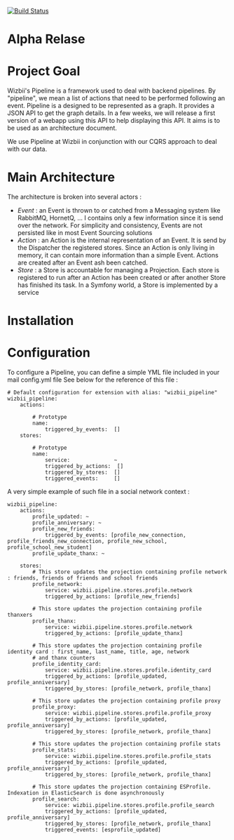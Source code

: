 [![Build Status](https://travis-ci.org/wizbii/pipeline.svg?branch=master)](https://travis-ci.org/wizbii/pipeline)

# Alpha Relase

# Project Goal
Wizbii's Pipeline is a framework used to deal with backend pipelines. By "pipeline", we mean a list of actions that need to be performed following an event.
Pipeline is a designed to be represented as a graph. It provides a JSON API to get the graph details. In a few weeks, we will release a first version of a webapp using this API to help displaying this API. It aims is to be used as an architecture document.

We use Pipeline at Wizbii in conjunction with our CQRS approach to deal with our data.

# Main Architecture

The architecture is broken into several actors :
   * *Event* : an Event is thrown to or catched from a Messaging system like RabbitMQ, HornetQ, ... I contains only a few information since it is send over the network. For simplicity and consistency, Events are not persisted like in most Event Sourcing solutions
   * *Action* : an Action is the internal representation of an Event. It is send by the Dispatcher the registered stores. Since an Action is only living in memory, it can contain more information than a simple Event. Actions are created after an Event ash been catched.
   * *Store* : a Store is accountable for managing a Projection. Each store is registered to run after an Action has been created or after another Store has finished its task. In a Symfony world, a Store is implemented by a service

# Installation

# Configuration

To configure a Pipeline, you can define a simple YML file included in your mail config.yml file See below for the reference of this file :

    # Default configuration for extension with alias: "wizbii_pipeline"
    wizbii_pipeline:
        actions:

            # Prototype
            name:
                triggered_by_events:  []
        stores:

            # Prototype
            name:
                service:              ~
                triggered_by_actions:  []
                triggered_by_stores:  []
                triggered_events:     []

A very simple example of such file in a social network context :

    wizbii_pipeline:
        actions:
            profile_updated: ~
            profile_anniversary: ~
            profile_new_friends:
                triggered_by_events: [profile_new_connection, profile_friends_new_connection, profile_new_school, profile_school_new_student]
            profile_update_thanx: ~
    
        stores:
            # This store updates the projection containing profile network : friends, friends of friends and school friends
            profile_network:
                service: wizbii.pipeline.stores.profile.network
                triggered_by_actions: [profile_new_friends]
    
            # This store updates the projection containing profile thanxers
            profile_thanx:
                service: wizbii.pipeline.stores.profile.network
                triggered_by_actions: [profile_update_thanx]
    
            # This store updates the projection containing profile identity card : first_name, last_name, title, age, network
            # and thanx counters
            profile_identity_card:
                service: wizbii.pipeline.stores.profile.identity_card
                triggered_by_actions: [profile_updated, profile_anniversary]
                triggered_by_stores: [profile_network, profile_thanx]
    
            # This store updates the projection containing profile proxy
            profile_proxy:
                service: wizbii.pipeline.stores.profile.profile_proxy
                triggered_by_actions: [profile_updated, profile_anniversary]
                triggered_by_stores: [profile_network, profile_thanx]
    
            # This store updates the projection containing profile stats
            profile_stats:
                service: wizbii.pipeline.stores.profile.profile_stats
                triggered_by_actions: [profile_updated, profile_anniversary]
                triggered_by_stores: [profile_network, profile_thanx]
    
            # This store updates the projection containing ESProfile. Indexation in ElasticSearch is done asynchronously
            profile_search:
                service: wizbii.pipeline.stores.profile.profile_search
                triggered_by_actions: [profile_updated, profile_anniversary]
                triggered_by_stores: [profile_network, profile_thanx]
                triggered_events: [esprofile_updated]
